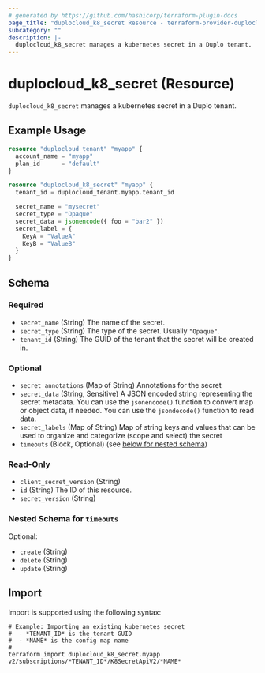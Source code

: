 ```yaml
---
# generated by https://github.com/hashicorp/terraform-plugin-docs
page_title: "duplocloud_k8_secret Resource - terraform-provider-duplocloud"
subcategory: ""
description: |-
  duplocloud_k8_secret manages a kubernetes secret in a Duplo tenant.
---
```


# duplocloud_k8_secret (Resource)

`duplocloud_k8_secret` manages a kubernetes secret in a Duplo tenant.

## Example Usage

```terraform
resource "duplocloud_tenant" "myapp" {
  account_name = "myapp"
  plan_id      = "default"
}

resource "duplocloud_k8_secret" "myapp" {
  tenant_id = duplocloud_tenant.myapp.tenant_id

  secret_name = "mysecret"
  secret_type = "Opaque"
  secret_data = jsonencode({ foo = "bar2" })
  secret_label = {
    KeyA = "ValueA"
    KeyB = "ValueB"
  }
}
```

<!-- schema generated by tfplugindocs -->
## Schema

### Required

- `secret_name` (String) The name of the secret.
- `secret_type` (String) The type of the secret.  Usually `"Opaque"`.
- `tenant_id` (String) The GUID of the tenant that the secret will be created in.

### Optional

- `secret_annotations` (Map of String) Annotations for the secret
- `secret_data` (String, Sensitive) A JSON encoded string representing the secret metadata. You can use the `jsonencode()` function to convert map or object data, if needed. You can use the `jsondecode()` function to read data.
- `secret_labels` (Map of String) Map of string keys and values that can be used to organize and categorize (scope and select) the secret
- `timeouts` (Block, Optional) (see [below for nested schema](#nestedblock--timeouts))

### Read-Only

- `client_secret_version` (String)
- `id` (String) The ID of this resource.
- `secret_version` (String)

<a id="nestedblock--timeouts"></a>
### Nested Schema for `timeouts`

Optional:

- `create` (String)
- `delete` (String)
- `update` (String)

## Import

Import is supported using the following syntax:

```shell
# Example: Importing an existing kubernetes secret
#  - *TENANT_ID* is the tenant GUID
#  - *NAME* is the config map name
#
terraform import duplocloud_k8_secret.myapp v2/subscriptions/*TENANT_ID*/K8SecretApiV2/*NAME*
```
